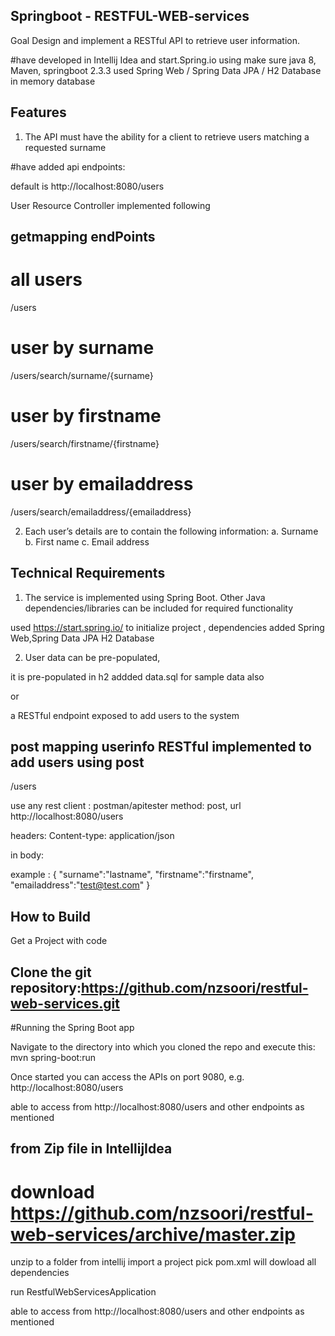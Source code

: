 ## Springboot - RESTFUL-WEB-services

Goal Design and implement a RESTful API to retrieve user information. 

#have developed in Intellij Idea and   start.Spring.io using make sure java 8, Maven, springboot 2.3.3
 used Spring Web  / Spring Data JPA  / H2 Database in memory database


##  Features 
1. The API must have the ability for a client to retrieve users matching a requested surname 

#have added api endpoints:

default is http://localhost:8080/users

User Resource Controller implemented following 

## getmapping endPoints

# all users
/users

# user by surname
/users/search/surname/{surname}

# user by firstname
/users/search/firstname/{firstname}

# user by emailaddress
/users/search/emailaddress/{emailaddress}




2. Each user’s details are to contain the following information: a. Surname b. First name c. Email address 



## Technical Requirements 


1. The service is  implemented using Spring Boot. Other Java dependencies/libraries can be included for required functionality 


used https://start.spring.io/ to initialize project , dependencies added Spring Web,Spring Data JPA H2 Database


2. User data can be pre-populated, 

it is pre-populated in h2 addded data.sql for sample data   also

or 

a RESTful endpoint exposed to add users to the system

## post mapping userinfo RESTful  implemented to add users using post

/users

use any rest client : postman/apitester
method: post, url  http://localhost:8080/users

headers: Content-type: application/json  

 in body: 
 
 example : {
  "surname":"lastname",
  "firstname":"firstname",
  "emailaddress":"test@test.com"
}

## How to Build

Get a Project with code

## Clone the git repository:https://github.com/nzsoori/restful-web-services.git

#Running the Spring Boot app

Navigate to the directory into which you cloned the repo and execute this: mvn spring-boot:run

Once started you can access the APIs on port 9080, e.g. http://localhost:8080/users

 able to access from http://localhost:8080/users and other endpoints as mentioned
 
 
  
  ## from Zip file  in IntellijIdea
# download https://github.com/nzsoori/restful-web-services/archive/master.zip
unzip to a folder  from intellij import a project pick pom.xml  will dowload all dependencies

 run RestfulWebServicesApplication 
 
 able to access from http://localhost:8080/users and other endpoints as mentioned
 
 




